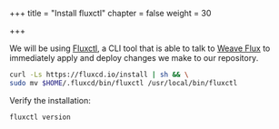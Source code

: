 +++
title = "Install fluxctl"
chapter = false
weight = 30

+++

We will be using [Fluxctl](https://docs.fluxcd.io/en/1.17.1/references/fluxctl.html), a CLI tool that is able to talk to [Weave Flux](https://github.com/fluxcd/flux) to immediately apply and deploy changes we make to our repository.

```sh
curl -Ls https://fluxcd.io/install | sh && \
sudo mv $HOME/.fluxcd/bin/fluxctl /usr/local/bin/fluxctl
```

Verify the installation:

```sh
fluxctl version
```
